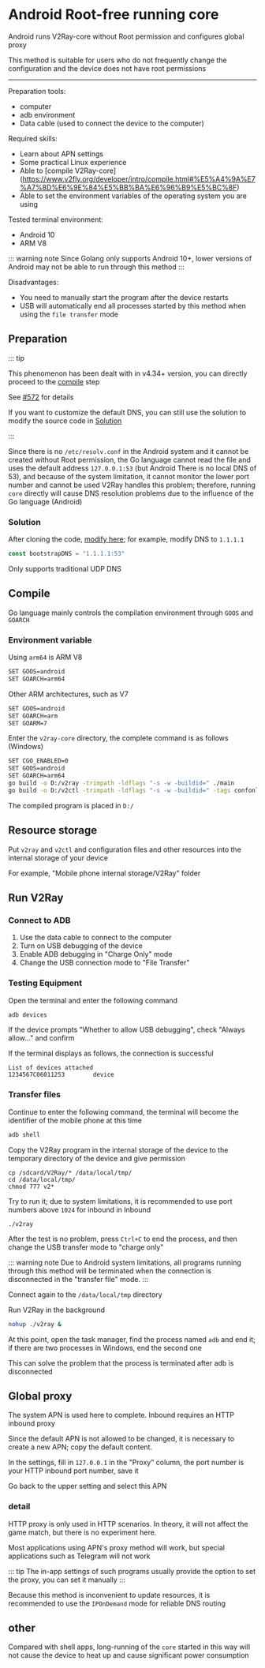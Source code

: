 # Android Root-free running core

Android runs V2Ray-core without Root permission and configures global proxy

This method is suitable for users who do not frequently change the configuration and the device does not have root permissions
___

Preparation tools:

* computer
* adb environment
* Data cable (used to connect the device to the computer)

Required skills:

* Learn about APN settings
* Some practical Linux experience
* Able to [compile V2Ray-core] (https://www.v2fly.org/developer/intro/compile.html#%E5%A4%9A%E7%A7%8D%E6%9E%84%E5%BB%BA%E6%96%B9%E5%BC%8F)
* Able to set the environment variables of the operating system you are using

Tested terminal environment:

* Android 10
* ARM V8

::: warning note
Since Golang only supports Android 10+, lower versions of Android may not be able to run through this method
:::

Disadvantages:

* You need to manually start the program after the device restarts
* USB will automatically end all processes started by this method when using the `file transfer` mode

## Preparation

::: tip

This phenomenon has been dealt with in v4.34+ version, you can directly proceed to the [compile](#compile) step

See [#572](https://github.com/v2fly/v2ray-core/pull/572) for details

If you want to customize the default DNS, you can still use the solution to modify the source code in [Solution](#Solution)

:::

Since there is no `/etc/resolv.conf` in the Android system and it cannot be created without Root permission, the Go language cannot read the file and uses the default address `127.0.0.1:53` (but Android There is no local DNS of 53), and because of the system limitation, it cannot monitor the lower port number and cannot be used
V2Ray handles this problem; therefore, running `core` directly will cause DNS resolution problems due to the influence of the Go language (Android)

### Solution

After cloning the code, [modify here](https://github.com/v2fly/v2ray-core/blob/master/infra/conf/dns_bootstrap_android.go#L10); for example, modify DNS to `1.1.1.1`

```go
const bootstrapDNS = "1.1.1.1:53"
```
Only supports traditional UDP DNS

## Compile

Go language mainly controls the compilation environment through `GOOS` and `GOARCH`

### Environment variable

Using `arm64` is ARM V8

```bash
SET GOOS=android
SET GOARCH=arm64
```

Other ARM architectures, such as V7

```bash
SET GOOS=android
SET GOARCH=arm
SET GOARM=7
```

Enter the `v2ray-core` directory, the complete command is as follows (Windows)

```bash
SET CGO_ENABLED=0
SET GOOS=android
SET GOARCH=arm64
go build -o D:/v2ray -trimpath -ldflags "-s -w -buildid=" ./main
go build -o D:/v2ctl -trimpath -ldflags "-s -w -buildid=" -tags confonly ./infra/control/main
```

The compiled program is placed in `D:/`

## Resource storage

Put `v2ray` and `v2ctl` and configuration files and other resources into the internal storage of your device

For example, "Mobile phone internal storage/V2Ray" folder

## Run V2Ray

### Connect to ADB

1. Use the data cable to connect to the computer
2. Turn on USB debugging of the device
3. Enable ADB debugging in "Charge Only" mode
4. Change the USB connection mode to "File Transfer"

### Testing Equipment

Open the terminal and enter the following command

```bash
adb devices
```

If the device prompts "Whether to allow USB debugging", check "Always allow..." and confirm

If the terminal displays as follows, the connection is successful

```
List of devices attached
1234567C06011253        device
```

### Transfer files

Continue to enter the following command, the terminal will become the identifier of the mobile phone at this time

```bash
adb shell
```

Copy the V2Ray program in the internal storage of the device to the temporary directory of the device and give permission

```
cp /sdcard/V2Ray/* /data/local/tmp/
cd /data/local/tmp/
chmod 777 v2*
```

Try to run it; due to system limitations, it is recommended to use port numbers above `1024` for inbound in Inbound

```
./v2ray
```

After the test is no problem, press `Ctrl+C` to end the process, and then change the USB transfer mode to "charge only"

::: warning note
Due to Android system limitations, all programs running through this method will be terminated when the connection is disconnected in the "transfer file" mode.
:::

Connect again to the `/data/local/tmp` directory

Run V2Ray in the background

```bash
nohup ./v2ray &
```

At this point, open the task manager, find the process named `adb` and end it; if there are two processes in Windows, end the second one

This can solve the problem that the process is terminated after adb is disconnected

## Global proxy

The system APN is used here to complete. Inbound requires an HTTP inbound proxy

Since the default APN is not allowed to be changed, it is necessary to create a new APN; copy the default content.

In the settings, fill in `127.0.0.1` in the "Proxy" column, the port number is your HTTP inbound port number, save it

Go back to the upper setting and select this APN

### detail

HTTP proxy is only used in HTTP scenarios. In theory, it will not affect the game match, but there is no experiment here.

Most applications using APN's proxy method will work, but special applications such as Telegram will not work

::: tip
The in-app settings of such programs usually provide the option to set the proxy, you can set it manually
:::

Because this method is inconvenient to update resources, it is recommended to use the `IPOnDemand` mode for reliable DNS routing

## other

Compared with shell apps, long-running of the `core` started in this way will not cause the device to heat up and cause significant power consumption
